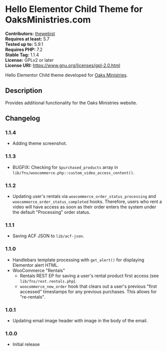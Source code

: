# Hello Elementor Child Theme for OaksMinistries.com #
**Contributors:** [thewebist](https://profiles.wordpress.org/thewebist/)  
**Requires at least:** 5.7  
**Tested up to:** 5.9.1  
**Requires PHP:** 7.2  
**Stable Tag:** 1.1.4  
**License:** GPLv2 or later  
**License URI:** https://www.gnu.org/licenses/gpl-2.0.html  

Hello Elementor Child theme developed for [Oaks Ministries](https://oaksministries.com).

## Description ##

Provides additional functionality for the Oaks Ministries website.

## Changelog ##

### 1.1.4 ###
* Adding theme screenshot.

### 1.1.3 ###
* BUGFIX: Checking for `$purchased_products` array in `lib/fns/woocommerce.php::custom_video_access_content()`.

### 1.1.2 ###
* Updating user's rentals via `woocommerce_order_status_processing` and `woocommerce_order_status_completed` hooks. Therefore, users who rent a video will have access as soon as their order enters the system under the default "Processing" order status.

### 1.1.1 ###
* Saving ACF JSON to `lib/acf-json`.

### 1.1.0 ###
* Handlebars template processing with `get_alert()` for displaying Elementor alert HTML.
* WooCommerce "Rentals"
  * Rentals REST EP for saving a user's rental product first access (see `lib/fns/rest.rentals.php`).
  * `woocommerce_new_order` hook that clears out a user's previous "first accessed" timestamps for any previous purchases. This allows for "re-rentals".

### 1.0.1 ###
* Updating email image header with image in the body of the email.

### 1.0.0 ###
* Initial release